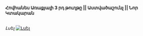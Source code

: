 **Հովհանես Առաքյալի 3 րդ թուղթը || Աստվածաշունչ || Նոր Կտակարան**

\
_Լսել_
[![Լսել](https://steamuserimages-a.akamaihd.net/ugc/364031285151936384/CABEA5103DFCCC0F86EE38B0C40C8E0B55814C9B/?imw=512&imh=512&ima=fit&impolicy=Letterbox&imcolor=%23000000&letterbox=true)](https://www.youtube.com/watch?v=S72XtJYwFKI&list=PLiqVN24ARkiU3mGKGQITLKdUf0RkjozAW&index=25)
